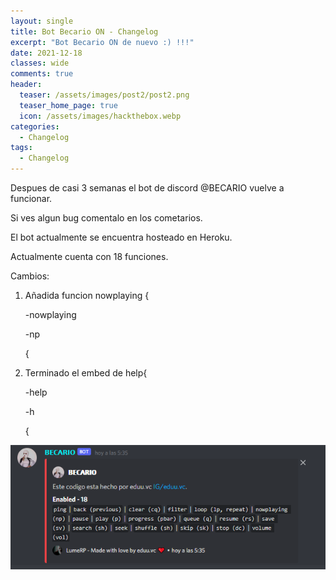 ```yaml
---
layout: single
title: Bot Becario ON - Changelog
excerpt: "Bot Becario ON de nuevo :) !!!"
date: 2021-12-18
classes: wide
comments: true
header:
  teaser: /assets/images/post2/post2.png
  teaser_home_page: true
  icon: /assets/images/hackthebox.webp
categories:
  - Changelog
tags:  
  - Changelog
---
```


Despues de casi 3 semanas el bot de discord @BECARIO vuelve a funcionar.

Si ves algun bug comentalo en los cometarios.

El bot actualmente se encuentra hosteado en Heroku.

Actualmente cuenta con 18 funciones.

Cambios:

1. Añadida funcion nowplaying {
     
     -nowplaying
          

     
     -np 	
   
    {

2. Terminado el embed de help{
     
     -help
          

     
     -h	
   
    {
          
![](/assets/images/post2/helpimagen.png)
